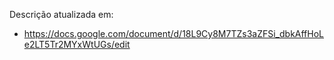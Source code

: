 Descrição atualizada em:

- https://docs.google.com/document/d/18L9Cy8M7TZs3aZFSi_dbkAffHoLe2LT5Tr2MYxWtUGs/edit